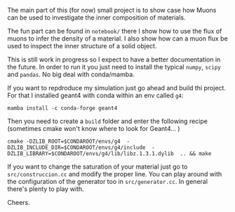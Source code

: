 The main part of this (for now) small project is to show case how Muons can be used to investigate the inner composition of materials. 

The fun part can be found in `notebook/` there I show how to use the flux of muons to infer the density of a material. I also show how can a muon flux be used to inspect the inner structure of a solid object. 

 This is still work in progress so I expect to have a better documentation in the future. In order to run it you just need to install the typical `numpy`, `scipy` and `pandas`. No big deal with conda/mamba.

If you want to repdroduce my simulation just go ahead and build thi project. For that I installed geant4 with conda within an  env called `g4`:
```
mamba install -c conda-forge geant4
```
Then you need to create a `build` folder and enter the following recipe (sometimes cmake won't know where to look for Geant4... )
```
cmake -DZLIB_ROOT=$CONDAROOT/envs/g4  -DZLIB_INCLUDE_DIR=$CONDAROOT/envs/g4/include  -DZLIB_LIBRARY=$CONDAROOT/envs/g4/lib/libz.1.3.1.dylib  .. && make
```

If you want to change the saturation of your material just go to `src/construccion.cc` and modify the proper line. You can play around with the configuration of the generator too in `src/generator.cc`. In general there's plenty to play with.

Cheers.
